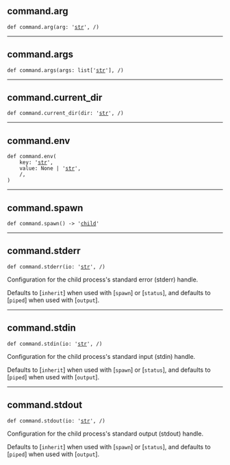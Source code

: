 

## command.arg

<pre class="language-python"><code><span class="source python"><span class="meta function python"><span class="storage type function python">def</span> <span class="entity name function python"><span class="meta generic-name python">command</span></span>.<span class="entity name function python"><span class="meta generic-name python">arg</span></span></span><span class="meta function parameters python"><span class="punctuation section parameters begin python">(</span></span><span class="meta function parameters python"><span class="variable parameter python">arg</span></span><span class="meta function parameters annotation python"><span class="punctuation separator annotation parameter python">:</span> <span class="meta string python"><span class="string quoted single python"><span class="punctuation definition string begin python">&#39;</span></span></span><span class="meta string python"><span class="string quoted single python"><a href="/lib/str">str</a><span class="punctuation definition string end python">&#39;</span></span></span></span><span class="meta function parameters python"><span class="punctuation separator parameters python">,</span> /<span class="punctuation section parameters end python">)</span></span><span class="meta function python"></span></span></code></pre>

***

## command.args

<pre class="language-python"><code><span class="source python"><span class="meta function python"><span class="storage type function python">def</span> <span class="entity name function python"><span class="meta generic-name python">command</span></span>.<span class="entity name function python"><span class="meta generic-name python">args</span></span></span><span class="meta function parameters python"><span class="punctuation section parameters begin python">(</span></span><span class="meta function parameters python"><span class="variable parameter python">args</span></span><span class="meta function parameters annotation python"><span class="punctuation separator annotation parameter python">:</span> <span class="meta item-access python"><span class="meta qualified-name python"><span class="support type python">list</span></span></span><span class="meta item-access python"><span class="punctuation section brackets begin python">[</span></span><span class="meta item-access arguments python"><span class="meta string python"><span class="string quoted single python"><span class="punctuation definition string begin python">&#39;</span></span></span><span class="meta string python"><span class="string quoted single python"><a href="/lib/str">str</a><span class="punctuation definition string end python">&#39;</span></span></span></span><span class="meta item-access python"><span class="punctuation section brackets end python">]</span></span></span><span class="meta function parameters python"><span class="punctuation separator parameters python">,</span> /<span class="punctuation section parameters end python">)</span></span><span class="meta function python"></span></span></code></pre>

***

## command.current\_dir

<pre class="language-python"><code><span class="source python"><span class="meta function python"><span class="storage type function python">def</span> <span class="entity name function python"><span class="meta generic-name python">command</span></span>.<span class="entity name function python"><span class="meta generic-name python">current_dir</span></span></span><span class="meta function parameters python"><span class="punctuation section parameters begin python">(</span></span><span class="meta function parameters python"><span class="variable parameter python">dir</span></span><span class="meta function parameters annotation python"><span class="punctuation separator annotation parameter python">:</span> <span class="meta string python"><span class="string quoted single python"><span class="punctuation definition string begin python">&#39;</span></span></span><span class="meta string python"><span class="string quoted single python"><a href="/lib/str">str</a><span class="punctuation definition string end python">&#39;</span></span></span></span><span class="meta function parameters python"><span class="punctuation separator parameters python">,</span> /<span class="punctuation section parameters end python">)</span></span><span class="meta function python"></span></span></code></pre>

***

## command.env

<pre class="language-python"><code><span class="source python"><span class="meta function python"><span class="storage type function python">def</span> <span class="entity name function python"><span class="meta generic-name python">command</span></span>.<span class="entity name function python"><span class="meta generic-name python">env</span></span></span><span class="meta function parameters python"><span class="punctuation section parameters begin python">(</span></span><span class="meta function parameters python">
    <span class="variable parameter python">key</span></span><span class="meta function parameters annotation python"><span class="punctuation separator annotation parameter python">:</span> <span class="meta string python"><span class="string quoted single python"><span class="punctuation definition string begin python">&#39;</span></span></span><span class="meta string python"><span class="string quoted single python"><a href="/lib/str">str</a><span class="punctuation definition string end python">&#39;</span></span></span></span><span class="meta function parameters python"><span class="punctuation separator parameters python">,</span>
    <span class="variable parameter python">value</span></span><span class="meta function parameters annotation python"><span class="punctuation separator annotation parameter python">:</span> <span class="constant language python">None</span> <span class="keyword operator arithmetic python">|</span> <span class="meta string python"><span class="string quoted single python"><span class="punctuation definition string begin python">&#39;</span></span></span><span class="meta string python"><span class="string quoted single python"><a href="/lib/str">str</a><span class="punctuation definition string end python">&#39;</span></span></span></span><span class="meta function parameters python"><span class="punctuation separator parameters python">,</span>
    /<span class="punctuation separator parameters python">,</span>
<span class="punctuation section parameters end python">)</span></span><span class="meta function python"></span></span></code></pre>

***

## command.spawn

<pre class="language-python"><code><span class="source python"><span class="meta function python"><span class="storage type function python">def</span> <span class="entity name function python"><span class="meta generic-name python">command</span></span>.<span class="entity name function python"><span class="meta generic-name python">spawn</span></span></span><span class="meta function parameters python"><span class="punctuation section parameters begin python">(</span></span><span class="meta function parameters python"><span class="punctuation section parameters end python">)</span></span><span class="meta function python"> </span><span class="meta function annotation return python"><span class="punctuation separator annotation return python">-&gt;</span> <span class="meta string python"><span class="string quoted single python"><span class="punctuation definition string begin python">&#39;</span></span></span><span class="meta string python"><span class="string quoted single python"><a href="/lib/std/process/child">child</a><span class="punctuation definition string end python">&#39;</span></span></span></span></span></code></pre>

***

## command.stderr

<pre class="language-python"><code><span class="source python"><span class="meta function python"><span class="storage type function python">def</span> <span class="entity name function python"><span class="meta generic-name python">command</span></span>.<span class="entity name function python"><span class="meta generic-name python">stderr</span></span></span><span class="meta function parameters python"><span class="punctuation section parameters begin python">(</span></span><span class="meta function parameters python"><span class="variable parameter python">io</span></span><span class="meta function parameters annotation python"><span class="punctuation separator annotation parameter python">:</span> <span class="meta string python"><span class="string quoted single python"><span class="punctuation definition string begin python">&#39;</span></span></span><span class="meta string python"><span class="string quoted single python"><a href="/lib/str">str</a><span class="punctuation definition string end python">&#39;</span></span></span></span><span class="meta function parameters python"><span class="punctuation separator parameters python">,</span> /<span class="punctuation section parameters end python">)</span></span><span class="meta function python"></span></span></code></pre>

Configuration for the child process's standard error (stderr) handle.

Defaults to \[`inherit`] when used with \[`spawn`] or \[`status`], and
defaults to \[`piped`] when used with \[`output`].

***

## command.stdin

<pre class="language-python"><code><span class="source python"><span class="meta function python"><span class="storage type function python">def</span> <span class="entity name function python"><span class="meta generic-name python">command</span></span>.<span class="entity name function python"><span class="meta generic-name python">stdin</span></span></span><span class="meta function parameters python"><span class="punctuation section parameters begin python">(</span></span><span class="meta function parameters python"><span class="variable parameter python">io</span></span><span class="meta function parameters annotation python"><span class="punctuation separator annotation parameter python">:</span> <span class="meta string python"><span class="string quoted single python"><span class="punctuation definition string begin python">&#39;</span></span></span><span class="meta string python"><span class="string quoted single python"><a href="/lib/str">str</a><span class="punctuation definition string end python">&#39;</span></span></span></span><span class="meta function parameters python"><span class="punctuation separator parameters python">,</span> /<span class="punctuation section parameters end python">)</span></span><span class="meta function python"></span></span></code></pre>

Configuration for the child process's standard input (stdin) handle.

Defaults to \[`inherit`] when used with \[`spawn`] or \[`status`], and
defaults to \[`piped`] when used with \[`output`].

***

## command.stdout

<pre class="language-python"><code><span class="source python"><span class="meta function python"><span class="storage type function python">def</span> <span class="entity name function python"><span class="meta generic-name python">command</span></span>.<span class="entity name function python"><span class="meta generic-name python">stdout</span></span></span><span class="meta function parameters python"><span class="punctuation section parameters begin python">(</span></span><span class="meta function parameters python"><span class="variable parameter python">io</span></span><span class="meta function parameters annotation python"><span class="punctuation separator annotation parameter python">:</span> <span class="meta string python"><span class="string quoted single python"><span class="punctuation definition string begin python">&#39;</span></span></span><span class="meta string python"><span class="string quoted single python"><a href="/lib/str">str</a><span class="punctuation definition string end python">&#39;</span></span></span></span><span class="meta function parameters python"><span class="punctuation separator parameters python">,</span> /<span class="punctuation section parameters end python">)</span></span><span class="meta function python"></span></span></code></pre>

Configuration for the child process's standard output (stdout) handle.

Defaults to \[`inherit`] when used with \[`spawn`] or \[`status`], and
defaults to \[`piped`] when used with \[`output`].
